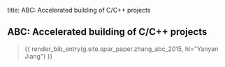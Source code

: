title: ABC: Accelerated building of C/C++ projects

## ABC: Accelerated building of C/C++ projects

> {{ render_bib_entry(g.site.spar_paper.zhang_abc_2015, hl="Yanyan Jiang") }}
